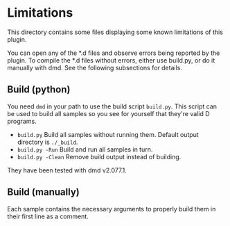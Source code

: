 # Limitations

This directory contains some files displaying some known limitations of this plugin.

You can open any of the *.d files and observe errors being reported by the plugin. To compile the *.d files without errors, either use build.py, or do it manually with dmd. See the following subsections for details.

## Build (python)
You need `dmd` in your path to use the build script `build.py`. This script can be used to build all samples so you see for yourself that they're valid D programs.

* `build.py` Build all samples without running them. Default output directory is `./_build`.
* `build.py -Run` Build and run all samples in turn.
* `build.py -Clean` Remove build output instead of building.

They have been tested with dmd v2.077.1.

## Build (manually)
Each sample contains the necessary arguments to properly build them in their first line as a comment.
